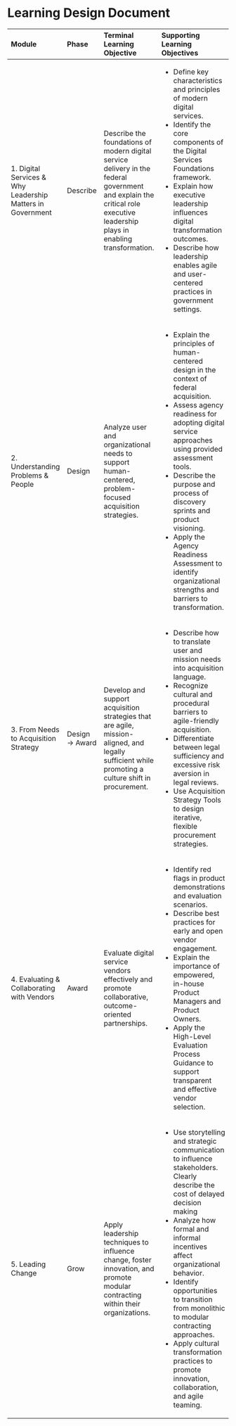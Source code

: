 # Learning Design Document

| Module | Phase | Terminal Learning Objective | Supporting Learning Objectives |
| :---- | :---- | :---- | :---- |
| 1. Digital Services & Why Leadership Matters in Government | Describe | Describe the foundations of modern digital service delivery in the federal government and explain the critical role executive leadership plays in enabling transformation. | <ul><li>Define key characteristics and principles of modern digital services.</li><li>Identify the core components of the Digital Services Foundations framework.</li><li>Explain how executive leadership influences digital transformation outcomes.</li><li>Describe how leadership enables agile and user-centered practices in government settings.</li></ul> |
| 2. Understanding Problems & People | Design | Analyze user and organizational needs to support human-centered, problem-focused acquisition strategies. | <ul><li>Explain the principles of human-centered design in the context of federal acquisition.</li><li>Assess agency readiness for adopting digital service approaches using provided assessment tools.</li><li>Describe the purpose and process of discovery sprints and product visioning.</li><li>Apply the Agency Readiness Assessment to identify organizational strengths and barriers to transformation.</li></ul> |
| 3. From Needs to Acquisition Strategy | Design → Award | Develop and support acquisition strategies that are agile, mission-aligned, and legally sufficient while promoting a culture shift in procurement. | <ul><li>Describe how to translate user and mission needs into acquisition language.</li><li>Recognize cultural and procedural barriers to agile-friendly acquisition.</li><li>Differentiate between legal sufficiency and excessive risk aversion in legal reviews.</li><li> Use Acquisition Strategy Tools to design iterative, flexible procurement strategies.</li></ul> |
| 4. Evaluating & Collaborating with Vendors | Award | Evaluate digital service vendors effectively and promote collaborative, outcome-oriented partnerships. | <ul><li>Identify red flags in product demonstrations and evaluation scenarios.</li><li>Describe best practices for early and open vendor engagement.</li><li>Explain the importance of empowered, in-house Product Managers and Product Owners.</li><li>Apply the High-Level Evaluation Process Guidance to support transparent and effective vendor selection.</li></ul> |
| 5. Leading Change | Grow | Apply leadership techniques to influence change, foster innovation, and promote modular contracting within their organizations. | <ul><li>Use storytelling and strategic communication to influence stakeholders.  Clearly describe the cost of delayed decision making</li><li>Analyze how formal and informal incentives affect organizational behavior.</li><li>Identify opportunities to transition from monolithic to modular contracting approaches.</li><li>Apply cultural transformation practices to promote innovation, collaboration, and agile teaming.</li></ul> |
